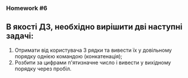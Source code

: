 ### Homework #6
## **В якості ДЗ, необхідно вирішити дві наступні задачі:**
1. Отримати від користувача 3 рядки та вивести їх у довільному порядку однією командою (конкатенація);
2. Розбити за цифрами п'ятизначне число і вивести у вихідному порядку через пробіл.